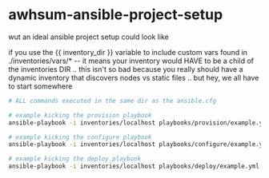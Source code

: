 # awhsum-ansible-project-setup
wut an ideal ansible project setup could look like

if you use the {{ inventory_dir }} variable to include custom vars found in ./inventories/vars/* -- it means your inventory would HAVE to be a child of the inventories DIR ..
this isn't so bad because you really should have a dynamic inventory that discovers nodes vs static files .. but hey, we all have to start somewhere

```bash
# ALL commands executed in the same dir as the ansible.cfg

# example kicking the provision playbook
ansible-playbook -i inventories/localhost playbooks/provision/example.yml

# example kicking the configure playbook
ansible-playbook -i inventories/localhost playbooks/configure/example.yml

# example kicking the deploy playbook
ansible-playbook -i inventories/localhost playbooks/deploy/example.yml
```
